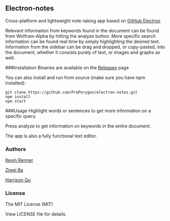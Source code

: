 ## Electron-notes
Cross-platform and lightweight note-taking app based on [GitHub Electron](http://electron.atom.io)

Relevant information from keywords found in the document can be found from Wolfram-Alpha by hitting the analyze button. More specific search information can be found real time by simply highlighting the desired text. Information from the sidebar can be drag and dropped, or copy-pasted, into the document, whether it consists purely of text, or images and graphs as well. 

###Installation
Binaries are available on the [Releases](https://github.com/ProPorygon/electron-notes/releases) page

You can also install and run from source (make sure you have npm installed):
```
git clone https://github.com/ProPorygon/electron-notes.git
npm install
npm start
```

###Usage
Highlight words or sentences to get more information on a specific query.

Press analyze to get information on keywords in the entire document.

The app is also a fully functional text editor.

### Authors
[Kevin Renner](https://github.com/ProPorygon)

[Ziwei Ba](https://github.com/ziwikiwi)

[Harrison Qu](https://github.com/githubhq)

### License
The MIT License (MIT)

View LICENSE file for details.
